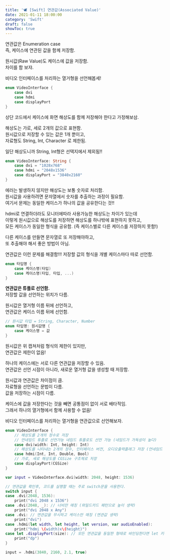 ```yaml
---
title: '🕊 [Swift] 연관값(Associated Value)'
date: 2021-01-11 18:00:00
category: 'Swift'
draft: false
showToc: true
---
```


연관값은 Enumeration case  
즉, 케이스에 연관된 값을 함께 저장함.

원시값(Raw Value)도 케이스에 값을 저장함.  
차이를 함 보쟈.

비디오 인터페이스를 처리하는 열거형을 선언해봅세!

```swift
enum VideoInterface {
    case dvi
    case hdmi
    case displayPort
}
```

상단 코드에서 케이스에 화면 해상도를 함께 저장해야 한다고 가정해보삼.  

해상도는 가로, 세로 2개의 값으로 표현함.  
원시값으로 저장할 수 있는 값은 1개 뿐이고,  
자료형도 String, Int, Character 로 제한됨.

일단 해상도니까 String, Int형은 선택지에서 제외됨!!

```swift
enum VideoInterface: String {
    case dvi = "1028x768"
    case hdmi = "2048x1536"
    case displayPort = "3840x2160"
}
```

에러는 발생하지 않지만 해상도는 보통 숫자로 처리함.  
원시값을 사용하려면 문자열에서 숫자를 추출하는 과정이 필요함.  
여기서 문제는 동일한 케이스가 하나의 값을 공유한다는 것!!

hdmi로 연결하더라도 모니터에따라 사용가능한 해상도는 차이가 있는데  
이렇게 원시값으로 해상도를 저장하면 해상도를 하나밖에 표현하지 못하고,  
모든 케이스가 동일한 형식을 공유함. (즉 케이스별로 다른 케이스를 저장하지 못함!)

다른 케이스를 만들면 문자열로 또 저장해야하고,  
또 추출해야 해서 좋은 방법이 아님.

연관값은 이런 문제를 해결함!!!
저장할 값의 형식을 개별 케이스마다 따로 선언함.  

```swift
enum 타입명 {
    case 케이스명(타입)
    case 케이스명(타입, 타입, ...)
}
```

**연관값은 튜플로 선언함.**  
저장할 값을 선언하는 위치가 다름.  

원시값은 열거형 이름 뒤에 선언하고,  
연관값은 케이스 이름 뒤에 선언함.

```swift
// 원시값 타입 = String, Character, Number
enum 타입명: 원시값명 {
    case 케이스명 = 값
}
```

원시값은 위 캡쳐처럼 형식의 제한이 있지만,  
연관값은 제한이 없음!

하나의 케이스에는 서로 다른 연관값을 저장할 수 있음.  
연관값은 선언 시점이 아니라, 새로운 열거형 값을 생성할 때 저장함.

원시값과 연관값은 차이점이 큼.  
자료형을 선언하는 문법이 다름.  
값을 저장하는 시점이 다름.

케이스에 값을 저장한다는 것을 빼면 공통점이 없이 서로 배타적임.  
그래서 하나의 열거형에서 함께 사용할 수 없음!

비디오 인터페이스를 처리하는 열거형을 연관값으로 선언해보자.

```swift
enum VideoInterface {
    // 해상도를 2개의 정수로 저장
    // 언네임드 튜플로 선언가능 네임드 튜플로도 선언 가능 (네임드가 가독성이 높다)
    case dvi(width: Int, height: Int)
    // 해상도를 나타내는 2개의 정수, 인터페이스 버전, 오디오출력플래그 저장 (언네임드 튜플로 선언)
    case hdmi(Int, Int, Double, Bool)
    // 가로, 세로 해상도를 CGSize 구조체로 저장
    case displayPort(CGSize)
}

var input = VideoInterface.dvi(width: 2048, height: 1536)

// 연관값을 확인후, 코드를 실행할 때는 주로 switch문을 사용한다.
switch input {
case .dvi(2048, 1536):
    print("dvi 2048 x 1536")
case .dvi(2048, _): // 너비만 매칭 (와일드카드 패턴으로 높이 생략)
    print("dvi 2048 x Any")
case .dvi: // 연관값을 무시하고 케이스만 매칭 (연관값 생략)
    print("dvi")
case .hdmi(let width, let height, let version, var audioEnabled):
    print("hdmi \(width)x\(height)")
case let .displayPort(size): // 모든 연관값을 동일한 형태로 바인딩한다면 let 키워드를 열거형 케이스 앞에 표기가 가능하다 (Enumeration Case Pattern)
    print("dp")
}

input = .hdmi(3840, 2160, 2.1, true)
```

